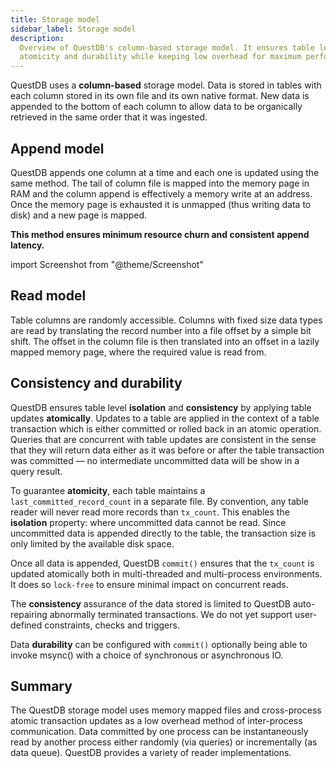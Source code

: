 ```yaml
---
title: Storage model
sidebar_label: Storage model
description:
  Overview of QuestDB's column-based storage model. It ensures table level 
  atomicity and durability while keeping low overhead for maximum performance.
---
```


QuestDB uses a **column-based** storage model. Data is stored in tables with
each column stored in its own file and its own native format. New data is
appended to the bottom of each column to allow data to be organically retrieved
in the same order that it was ingested.

## Append model

QuestDB appends one column at a time and each one is updated using the same
method. The tail of column file is mapped into the memory page in RAM and the
column append is effectively a memory write at an address. Once the memory page
is exhausted it is unmapped (thus writing data to disk) and a new page is
mapped.

**This method ensures minimum resource churn and consistent append latency.**

import Screenshot from "@theme/Screenshot"

<Screenshot
  alt="Architecture of the file storing a column"
  height={435}
  src="/img/docs/concepts/columnUpdate.svg"
  width={745}
/>

## Read model

Table columns are randomly accessible. Columns with fixed size data types are
read by translating the record number into a file offset by a simple bit shift.
The offset in the column file is then translated into an offset in a lazily
mapped memory page, where the required value is read from.

<Screenshot
  alt="Diagram showing how the data from a column file is mapped to the memory"
  height={447}
  src="/img/docs/concepts/columnRead.svg"
  width={745}
/>

## Consistency and durability

QuestDB ensures table level **isolation** and **consistency** by applying table updates 
**atomically**. Updates to a table are applied in the context of a table transaction
which is either committed or rolled back in an atomic operation. Queries that are concurrent
with table updates are consistent in the sense that they will return data either as it
was before or after the table transaction was committed — no intermediate uncommitted data
will be show in a query result. 

To guarantee **atomicity**, each table maintains a `last_committed_record_count`
in a separate file. By convention, any table reader will never read more records
than `tx_count`. This enables the **isolation** property: where uncommitted data
cannot be read. Since uncommitted data is appended directly to the table, the
transaction size is only limited by the available disk space.

Once all data is appended, QuestDB `commit()` ensures that the `tx_count` is
updated atomically both in multi-threaded and multi-process environments. It
does so `lock-free` to ensure minimal impact on concurrent reads.

The **consistency** assurance of the data stored is limited to QuestDB
auto-repairing abnormally terminated transactions. We do not yet support
user-defined constraints, checks and triggers.

Data **durability** can be configured with `commit()` optionally being able to
invoke msync() with a choice of synchronous or asynchronous IO.

<Screenshot
  alt="Diagram of a commit across several column files"
  height={426}
  src="/img/docs/concepts/commitModel.svg"
  width={745}
/>

## Summary

The QuestDB storage model uses memory mapped files and cross-process atomic
transaction updates as a low overhead method of inter-process communication.
Data committed by one process can be instantaneously read by another process
either randomly (via queries) or incrementally (as data queue). QuestDB provides
a variety of reader implementations.

<Screenshot
  alt="Architecture of the storage model with column files, readers/writers and the mapped memory"
  height={596}
  src="/img/docs/concepts/storageSummarized.svg"
  width={745}
/>

<span />
